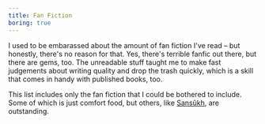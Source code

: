 ```yaml
---
title: Fan Fiction
boring: true
---
```


I used to be embarassed about the amount of fan fiction I've read – but honestly, there's no reason for that. Yes,
there's terrible fanfic out there, but there are gems, too. The unreadable stuff taught me to make fast judgements about
writing quality and drop the trash quickly, which is a skill that comes in handy with published books, too.

This list includes only the fan fiction that I could be bothered to include. Some of which is just comfort food, but
others, like [Sansûkh](/reviews/2019/sansukh/), are outstanding.
